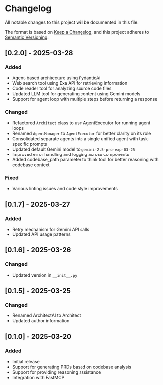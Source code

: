 # Changelog

All notable changes to this project will be documented in this file.

The format is based on [Keep a Changelog](https://keepachangelog.com/en/1.1.0/),
and this project adheres to [Semantic Versioning](https://semver.org/spec/v2.0.0.html).

## [0.2.0] - 2025-03-28

### Added
- Agent-based architecture using PydanticAI
- Web search tool using Exa API for retrieving information
- Code reader tool for analyzing source code files
- Updated LLM tool for generating content using Gemini models
- Support for agent loop with multiple steps before returning a response

### Changed
- Refactored `Architect` class to use AgentExecutor for running agent loops
- Renamed `AgentManager` to `AgentExecutor` for better clarity on its role
- Consolidated separate agents into a single unified agent with task-specific prompts
- Updated default Gemini model to `gemini-2.5-pro-exp-03-25`
- Improved error handling and logging across components
- Added codebase_path parameter to think tool for better reasoning with codebase context

### Fixed
- Various linting issues and code style improvements

## [0.1.7] - 2025-03-27

### Added
- Retry mechanism for Gemini API calls
- Updated API usage patterns

## [0.1.6] - 2025-03-26

### Changed
- Updated version in `__init__.py`

## [0.1.5] - 2025-03-25

### Changed
- Renamed ArchitectAI to Architect
- Updated author information

## [0.1.0] - 2025-03-20

### Added
- Initial release
- Support for generating PRDs based on codebase analysis
- Support for providing reasoning assistance
- Integration with FastMCP